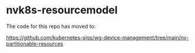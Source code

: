 # nvk8s-resourcemodel

The code for this repo has moved to:

https://github.com/kubernetes-sigs/wg-device-management/tree/main/nv-partitionable-resources
